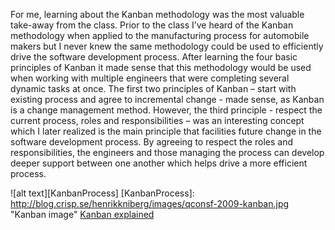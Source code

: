 For me, learning about the Kanban methodology was the most valuable take-away from the class. Prior to the class I’ve heard of the Kanban methodology when applied to the manufacturing process for automobile makers but I never knew the same methodology could be used to efficiently drive the software development process. After learning the four basic principles of Kanban it made sense that this methodology would be used when working with multiple engineers that were completing several dynamic tasks at once. The first two principles of Kanban – start with existing process and agree to incremental change  - made sense, as Kanban is a change management method. However, the third principle - respect the current process, roles and responsibilities – was an interesting concept which I later realized is the main principle that facilities future change in the software development process. By agreeing to respect the roles and responsibilities, the engineers and those managing the process can develop deeper support between one another which helps drive a more efficient process.


![alt text][KanbanProcess]
[KanbanProcess]: http://blog.crisp.se/henrikkniberg/images/qconsf-2009-kanban.jpg "Kanban image"
[Kanban explained](http://kanbanblog.com/explained/)
